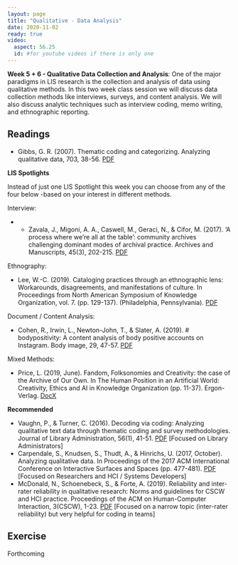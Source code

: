 ```yaml
---
layout: page
title: "Qualitative - Data Analysis"
date: 2020-11-02
ready: true
video:
  aspect: 56.25
  id: #for youtube videos if there is only one
---
```


**Week 5 + 6 - Qualitative Data Collection and Analysis**: One of the major paradigms in LIS research is the collection and analysis of data using qualitative methods. In this two week class session we will discuss data collection methods like interviews, surveys, and content analysis. We will also discuss analytic techniques such as interview coding, memo writing, and ethnographic reporting.  

## Readings

- Gibbs, G. R. (2007). Thematic coding and categorizing. Analyzing qualitative data, 703, 38-56. [PDF](https://github.com/nniiicc/LIS-570-Au2020/raw/master/readings/Coding-Qual.pdf)

**LIS Spotlights**

Instead of just one LIS Spotlight this week you can choose from any of the four below -based on your interest in different methods. 

Interview:
- - Zavala, J., Migoni, A. A., Caswell, M., Geraci, N., & Cifor, M. (2017). ‘A process where we’re all at the table’: community archives challenging dominant modes of archival practice. Archives and Manuscripts, 45(3), 202-215. [PDF](https://www.tandfonline.com/doi/pdf/10.1080/01576895.2017.1377088)

Ethnography:
- Lee, W.-C. (2019). Cataloging practices through an ethnographic lens: Workarounds, disagreements, and manifestations of culture. In Proceedings from North American Symposium of Knowledge Organization, vol. 7. (pp. 129-137). (Philadelphia, Pennsylvania). [PDF](https://journals.lib.washington.edu/index.php/nasko/article/download/15633/13015)

Document / Content Analysis:
- Cohen, R., Irwin, L., Newton-John, T., & Slater, A. (2019). # bodypositivity: A content analysis of body positive accounts on Instagram. Body image, 29, 47-57. [PDF](https://github.com/nniiicc/LIS-570-Au2020/raw/master/readings/ContentAnalysis-Reading.pdf)

Mixed Methods:
- Price, L. (2019, June). Fandom, Folksonomies and Creativity: the case of the Archive of Our Own. In The Human Position in an Artificial World: Creativity, Ethics and AI in Knowledge Organization (pp. 11-37). Ergon-Verlag. [DocX](https://hcommons.org/deposits/download/hc:26758/CONTENT/isko19-ao3-paper_v3.docx/)


**Recommended**
- Vaughn, P., & Turner, C. (2016). Decoding via coding: Analyzing qualitative text data through thematic coding and survey methodologies. Journal of Library Administration, 56(1), 41-51. [PDF](https://www.tandfonline.com/doi/pdf/10.1080/01930826.2015.1105035) [Focused on Library Administrators]
- Carpendale, S., Knudsen, S., Thudt, A., & Hinrichs, U. (2017, October). Analyzing qualitative data. In Proceedings of the 2017 ACM International Conference on Interactive Surfaces and Spaces (pp. 477-481). [PDF](https://dl.acm.org/doi/pdf/10.1145/3132272.3135087) [Focused on Researchers and HCI / Systems Developers]
- McDonald, N., Schoenebeck, S., & Forte, A. (2019). Reliability and inter-rater reliability in qualitative research: Norms and guidelines for CSCW and HCI practice. Proceedings of the ACM on Human-Computer Interaction, 3(CSCW), 1-23. [PDF]() [Focused on a narrow topic (inter-rater reliability) but very helpful for coding in teams]

## Exercise
Forthcoming
